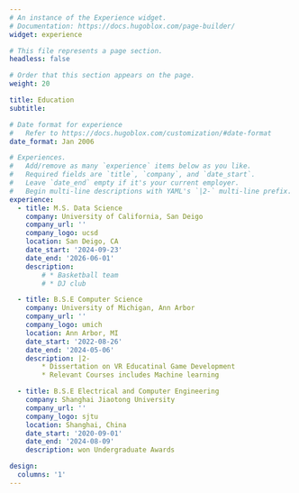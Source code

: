 ```yaml
---
# An instance of the Experience widget.
# Documentation: https://docs.hugoblox.com/page-builder/
widget: experience

# This file represents a page section.
headless: false

# Order that this section appears on the page.
weight: 20

title: Education
subtitle:

# Date format for experience
#   Refer to https://docs.hugoblox.com/customization/#date-format
date_format: Jan 2006

# Experiences.
#   Add/remove as many `experience` items below as you like.
#   Required fields are `title`, `company`, and `date_start`.
#   Leave `date_end` empty if it's your current employer.
#   Begin multi-line descriptions with YAML's `|2-` multi-line prefix.
experience:
  - title: M.S. Data Science
    company: University of California, San Deigo
    company_url: ''
    company_logo: ucsd
    location: San Deigo, CA
    date_start: '2024-09-23'
    date_end: '2026-06-01'
    description: 
        # * Basketball team
        # * DJ club

  - title: B.S.E Computer Science
    company: University of Michigan, Ann Arbor
    company_url: ''
    company_logo: umich
    location: Ann Arbor, MI
    date_start: '2022-08-26'
    date_end: '2024-05-06'
    description: |2-
        * Dissertation on VR Educatinal Game Development
        * Relevant Courses includes Machine learning

  - title: B.S.E Electrical and Computer Engineering
    company: Shanghai Jiaotong University
    company_url: ''
    company_logo: sjtu
    location: Shanghai, China
    date_start: '2020-09-01'
    date_end: '2024-08-09'
    description: won Undergraduate Awards

design:
  columns: '1'
---
```

